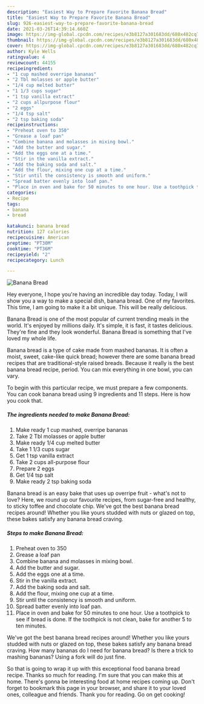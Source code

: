 ```yaml
---
description: "Easiest Way to Prepare Favorite Banana Bread"
title: "Easiest Way to Prepare Favorite Banana Bread"
slug: 926-easiest-way-to-prepare-favorite-banana-bread
date: 2021-03-26T14:39:14.660Z
image: https://img-global.cpcdn.com/recipes/e3b8127a301683dd/680x482cq70/banana-bread-recipe-main-photo.jpg
thumbnail: https://img-global.cpcdn.com/recipes/e3b8127a301683dd/680x482cq70/banana-bread-recipe-main-photo.jpg
cover: https://img-global.cpcdn.com/recipes/e3b8127a301683dd/680x482cq70/banana-bread-recipe-main-photo.jpg
author: Kyle Wells
ratingvalue: 4
reviewcount: 44155
recipeingredient:
- "1 cup mashed overripe bananas"
- "2 Tbl molasses or apple butter"
- "1/4 cup melted butter"
- "1 1/3 cups sugar"
- "1 tsp vanilla extract"
- "2 cups allpurpose flour"
- "2 eggs"
- "1/4 tsp salt"
- "2 tsp baking soda"
recipeinstructions:
- "Preheat oven to 350"
- "Grease a loaf pan"
- "Combine banana and molasses in mixing bowl."
- "Add the butter and sugar."
- "Add the eggs one at a time."
- "Stir in the vanilla extract."
- "Add the baking soda and salt."
- "Add the flour, mixing one cup at a time."
- "Stir until the consistency is smooth and uniform."
- "Spread batter evenly into loaf pan."
- "Place in oven and bake for 50 minutes to one hour. Use a toothpick to see if bread is done. If the toothpick is not clean, bake for another 5 to ten minutes."
categories:
- Recipe
tags:
- banana
- bread

katakunci: banana bread 
nutrition: 127 calories
recipecuisine: American
preptime: "PT30M"
cooktime: "PT36M"
recipeyield: "2"
recipecategory: Lunch

---
```



![Banana Bread](https://img-global.cpcdn.com/recipes/e3b8127a301683dd/680x482cq70/banana-bread-recipe-main-photo.jpg)

Hey everyone, I hope you're having an incredible day today. Today, I will show you a way to make a special dish, banana bread. One of my favorites. This time, I am going to make it a bit unique. This will be really delicious.

Banana Bread is one of the most popular of current trending meals in the world. It's enjoyed by millions daily. It's simple, it is fast, it tastes delicious. They're fine and they look wonderful. Banana Bread is something that I've loved my whole life.

Banana bread is a type of cake made from mashed bananas. It is often a moist, sweet, cake-like quick bread; however there are some banana bread recipes that are traditional-style raised breads. Because it really is the best banana bread recipe, period. You can mix everything in one bowl, you can vary.


To begin with this particular recipe, we must prepare a few components. You can cook banana bread using 9 ingredients and 11 steps. Here is how you cook that.

<!--inarticleads1-->

##### The ingredients needed to make Banana Bread:

1. Make ready 1 cup mashed, overripe bananas
1. Take 2 Tbl molasses or apple butter
1. Make ready 1/4 cup melted butter
1. Take 1 1/3 cups sugar
1. Get 1 tsp vanilla extract
1. Take 2 cups all-purpose flour
1. Prepare 2 eggs
1. Get 1/4 tsp salt
1. Make ready 2 tsp baking soda


Banana bread is an easy bake that uses up overripe fruit - what&#39;s not to love? Here, we round up our favourite recipes, from sugar-free and healthy, to sticky toffee and chocolate chip. We&#39;ve got the best banana bread recipes around! Whether you like yours studded with nuts or glazed on top, these bakes satisfy any banana bread craving. 

<!--inarticleads2-->

##### Steps to make Banana Bread:

1. Preheat oven to 350
1. Grease a loaf pan
1. Combine banana and molasses in mixing bowl.
1. Add the butter and sugar.
1. Add the eggs one at a time.
1. Stir in the vanilla extract.
1. Add the baking soda and salt.
1. Add the flour, mixing one cup at a time.
1. Stir until the consistency is smooth and uniform.
1. Spread batter evenly into loaf pan.
1. Place in oven and bake for 50 minutes to one hour. Use a toothpick to see if bread is done. If the toothpick is not clean, bake for another 5 to ten minutes.


We&#39;ve got the best banana bread recipes around! Whether you like yours studded with nuts or glazed on top, these bakes satisfy any banana bread craving. How many bananas do I need for banana bread? Is there a trick to mashing bananas? Using a fork will do just fine. 

So that is going to wrap it up with this exceptional food banana bread recipe. Thanks so much for reading. I'm sure that you can make this at home. There's gonna be interesting food at home recipes coming up. Don't forget to bookmark this page in your browser, and share it to your loved ones, colleague and friends. Thank you for reading. Go on get cooking!

